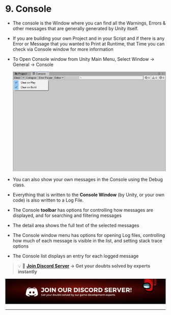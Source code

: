 # 9. Console

- The console is the Window where you can find all the Warnings, Errors & other messages that are generally generated by Unity itself.
- If you are building your own Project and in your Script and if there is any Error or Message that you wanted to Print at Runtime, that Time you can check via Console window for more information
- To Open Console window from Unity Main Menu, Select Window → General → Console
    
    ![Console](./Images/Console.png)
    
- You can also show your own messages in the Console using the Debug class.
- Everything that is written to the **Console Window** (by Unity, or your own code) is also written to a Log File.
- The Console **toolbar** has options for controlling how messages are displayed, and for searching and filtering messages
- The detail area shows the full text of the selected messages
- The Console window menu has options for opening Log files, controlling how much of each message is visible in the list, and setting stack trace options
- The Console list displays an entry for each logged message

<aside>

> 💡 🚀 **[Join Discord Server](https://discord.gg/J5zDscnzms) → Get your doubts solved by experts instantly**

</aside>

![discord](./Images/discord.png)

---
